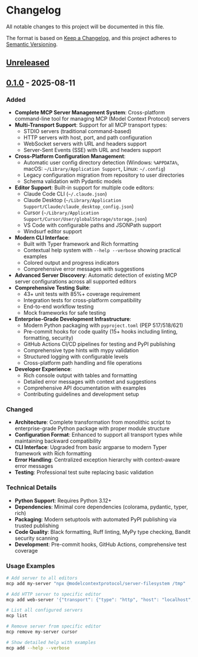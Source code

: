 # Changelog

All notable changes to this project will be documented in this file.

The format is based on [Keep a Changelog](https://keepachangelog.com/en/1.0.0/),
and this project adheres to [Semantic Versioning](https://semver.org/spec/v2.0.0.html).

## [Unreleased]

## [0.1.0] - 2025-08-11

### Added
- **Complete MCP Server Management System**: Cross-platform command-line tool for managing MCP (Model Context Protocol) servers
- **Multi-Transport Support**: Support for all MCP transport types:
  - STDIO servers (traditional command-based)
  - HTTP servers with host, port, and path configuration
  - WebSocket servers with URL and headers support
  - Server-Sent Events (SSE) with URL and headers support
- **Cross-Platform Configuration Management**:
  - Automatic user config directory detection (Windows: `%APPDATA%`, macOS: `~/Library/Application Support`, Linux: `~/.config`)
  - Legacy configuration migration from repository to user directories
  - Schema validation with Pydantic models
- **Editor Support**: Built-in support for multiple code editors:
  - Claude Code CLI (`~/.claude.json`)
  - Claude Desktop (`~/Library/Application Support/Claude/claude_desktop_config.json`)
  - Cursor (`~/Library/Application Support/Cursor/User/globalStorage/storage.json`)
  - VS Code with configurable paths and JSONPath support
  - Windsurf editor support
- **Modern CLI Interface**:
  - Built with Typer framework and Rich formatting
  - Contextual help system with `--help --verbose` showing practical examples
  - Colored output and progress indicators
  - Comprehensive error messages with suggestions
- **Advanced Server Discovery**: Automatic detection of existing MCP server configurations across all supported editors
- **Comprehensive Testing Suite**:
  - 43+ unit tests with 85%+ coverage requirement
  - Integration tests for cross-platform compatibility
  - End-to-end workflow testing
  - Mock frameworks for safe testing
- **Enterprise-Grade Development Infrastructure**:
  - Modern Python packaging with `pyproject.toml` (PEP 517/518/621)
  - Pre-commit hooks for code quality (15+ hooks including linting, formatting, security)
  - GitHub Actions CI/CD pipelines for testing and PyPI publishing
  - Comprehensive type hints with mypy validation
  - Structured logging with configurable levels
  - Cross-platform path handling and file operations
- **Developer Experience**:
  - Rich console output with tables and formatting
  - Detailed error messages with context and suggestions
  - Comprehensive API documentation with examples
  - Contributing guidelines and development setup

### Changed
- **Architecture**: Complete transformation from monolithic script to enterprise-grade Python package with proper module structure
- **Configuration Format**: Enhanced to support all transport types while maintaining backward compatibility
- **CLI Interface**: Upgraded from basic argparse to modern Typer framework with Rich formatting
- **Error Handling**: Centralized exception hierarchy with context-aware error messages
- **Testing**: Professional test suite replacing basic validation

### Technical Details
- **Python Support**: Requires Python 3.12+
- **Dependencies**: Minimal core dependencies (colorama, pydantic, typer, rich)
- **Packaging**: Modern setuptools with automated PyPI publishing via trusted publishing
- **Code Quality**: Black formatting, Ruff linting, MyPy type checking, Bandit security scanning
- **Development**: Pre-commit hooks, GitHub Actions, comprehensive test coverage

### Usage Examples
```bash
# Add server to all editors
mcp add my-server "npx @modelcontextprotocol/server-filesystem /tmp"

# Add HTTP server to specific editor
mcp add web-server '{"transport": {"type": "http", "host": "localhost", "port": 8080}}' claude-code

# List all configured servers
mcp list

# Remove server from specific editor
mcp remove my-server cursor

# Show detailed help with examples
mcp add --help --verbose
```

[Unreleased]: https://github.com/nmindz/mcp-commander/compare/v0.1.0...HEAD
[0.1.0]: https://github.com/nmindz/mcp-commander/releases/tag/v0.1.0
